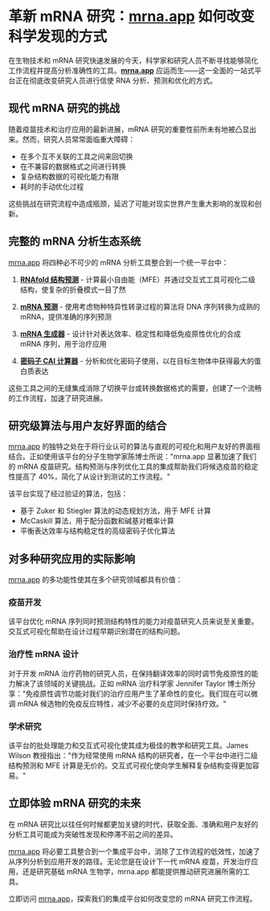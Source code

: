 # 革新 mRNA 研究：[mrna.app](https://mrna.app/) 如何改变科学发现的方式

在生物技术和 mRNA 研究快速发展的今天，科学家和研究人员不断寻找能够简化工作流程并提高分析准确性的工具。**[mrna.app](https://mrna.app/)** 应运而生——这一全面的一站式平台正在彻底改变研究人员进行信使 RNA 分析、预测和优化的方式。

## 现代 mRNA 研究的挑战

随着疫苗技术和治疗应用的最新进展，mRNA 研究的重要性前所未有地被凸显出来。然而，研究人员常常面临重大障碍：

- 在多个互不关联的工具之间来回切换
- 在不兼容的数据格式之间进行转换
- 复杂结构数据的可视化能力有限
- 耗时的手动优化过程

这些挑战在研究流程中造成瓶颈，延迟了可能对现实世界产生重大影响的发现和创新。

## 完整的 mRNA 分析生态系统

[mrna.app](https://mrna.app/) 将四种必不可少的 mRNA 分析工具整合到一个统一平台中：

1. **[RNAfold 结构预测](https://mrna.app/rnafold)** - 计算最小自由能（MFE）并通过交互式工具可视化二级结构，使复杂的折叠模式一目了然

2. **[mRNA 预测](https://mrna.app/mrna-prediction)** - 使用考虑物种特异性转录过程的算法将 DNA 序列转换为成熟的 mRNA，提供准确的序列预测

3. **[mRNA 生成器](https://mrna.app/mrna-generator)** - 设计针对表达效率、稳定性和降低免疫原性优化的合成 mRNA 序列，用于治疗应用

4. **[密码子 CAI 计算器](https://mrna.app/)** - 分析和优化密码子使用，以在目标生物体中获得最大的蛋白质表达

这些工具之间的无缝集成消除了切换平台或转换数据格式的需要，创建了一个流畅的工作流程，加速了研究进展。

## 研究级算法与用户友好界面的结合

[mrna.app](https://mrna.app/) 的独特之处在于将行业认可的算法与直观的可视化和用户友好的界面相结合。正如使用该平台的分子生物学家陈博士所说："mrna.app 显著加速了我们的 mRNA 疫苗研究。结构预测与序列优化工具的集成帮助我们将候选疫苗的稳定性提高了 40%，简化了从设计到测试的工作流程。"

该平台实现了经过验证的算法，包括：
- 基于 Zuker 和 Stiegler 算法的动态规划方法，用于 MFE 计算
- McCaskill 算法，用于配分函数和碱基对概率计算
- 平衡表达效率与结构稳定性的高级密码子优化算法

## 对多种研究应用的实际影响

[mrna.app](https://mrna.app/) 的多功能性使其在多个研究领域都具有价值：

### 疫苗开发
该平台优化 mRNA 序列同时预测结构特性的能力对疫苗研究人员来说至关重要。交互式可视化帮助在设计过程早期识别潜在的结构问题。

### 治疗性 mRNA 设计
对于开发 mRNA 治疗药物的研究人员，在保持翻译效率的同时调节免疫原性的能力解决了该领域的关键挑战。正如 mRNA 治疗科学家 Jennifer Taylor 博士所分享："免疫原性调节功能对我们的治疗应用产生了革命性的变化。我们现在可以微调 mRNA 候选物的免疫反应特性，减少不必要的炎症同时保持疗效。"

### 学术研究
该平台的批处理能力和交互式可视化使其成为极佳的教学和研究工具。James Wilson 教授指出："作为经常使用 mRNA 结构的研究者，在一个平台中进行二级结构预测和 MFE 计算是无价的。交互式可视化使向学生解释复杂结构变得更加容易。"


## 立即体验 mRNA 研究的未来

在 mRNA 研究比以往任何时候都更加关键的时代，获取全面、准确和用户友好的分析工具可能成为突破性发现和停滞不前之间的差异。

[mrna.app](https://mrna.app/) 将必要工具整合到一个集成平台中，消除了工作流程的低效性，加速了从序列分析到应用开发的路径。无论您是在设计下一代 mRNA 疫苗，开发治疗应用，还是研究基础 mRNA 生物学，mrna.app 都能提供推动研究进展所需的工具。

立即访问 [mrna.app](https://mrna.app/)，探索我们的集成平台如何改变您的 mRNA 研究工作流程。
